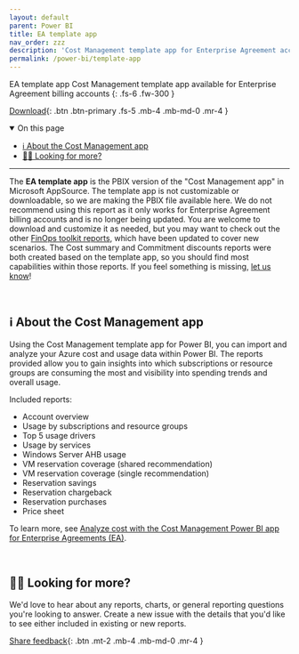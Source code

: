 ```yaml
---
layout: default
parent: Power BI
title: EA template app
nav_order: zzz
description: 'Cost Management template app for Enterprise Agreement accounts.'
permalink: /power-bi/template-app
---
```


<span class="fs-9 d-block mb-4">EA template app</span>
Cost Management template app available for Enterprise Agreement billing accounts
{: .fs-6 .fw-300 }

[Download](https://github.com/microsoft/finops-toolkit/releases/latest/download/CommitmentDiscounts.pbix){: .btn .btn-primary .fs-5 .mb-4 .mb-md-0 .mr-4 }

<details open markdown="1">
   <summary class="fs-2 text-uppercase">On this page</summary>

- [ℹ️ About the Cost Management app](#ℹ️-about-the-cost-management-app)
- [🙋‍♀️ Looking for more?](#️-looking-for-more)

</details>

---

The **EA template app** is the PBIX version of the "Cost Management app" in Microsoft AppSource. The template app is not customizable or downloadable, so we are making the PBIX file available here. We do not recommend using this report as it only works for Enterprise Agreement billing accounts and is no longer being updated. You are welcome to download and customize it as needed, but you may want to check out the other [FinOps toolkit reports](./README.md), which have been updated to cover new scenarios. The Cost summary and Commitment discounts reports were both created based on the template app, so you should find most capabilities within those reports. If you feel something is missing, [let us know](https://github.com/microsoft/finops-toolkit/issues/new/choose)!

<br>

## ℹ️ About the Cost Management app

Using the Cost Management template app for Power BI, you can import and analyze your Azure cost and usage data within Power BI. The reports provided allow you to gain insights into which subscriptions or resource groups are consuming the most and visibility into spending trends and overall usage.

Included reports:

- Account overview
- Usage by subscriptions and resource groups
- Top 5 usage drivers
- Usage by services
- Windows Server AHB usage
- VM reservation coverage (shared recommendation)
- VM reservation coverage (single recommendation)
- Reservation savings
- Reservation chargeback
- Reservation purchases
- Price sheet

To learn more, see [Analyze cost with the Cost Management Power BI app for Enterprise Agreements (EA)](https://learn.microsoft.com/azure/cost-management-billing/costs/analyze-cost-data-azure-cost-management-power-bi-template-app).

<br>

## 🙋‍♀️ Looking for more?

We'd love to hear about any reports, charts, or general reporting questions you're looking to answer. Create a new issue with the details that you'd like to see either included in existing or new reports.

[Share feedback](https://github.com/microsoft/finops-toolkit/issues/new/choose){: .btn .mt-2 .mb-4 .mb-md-0 .mr-4 }

<br>
